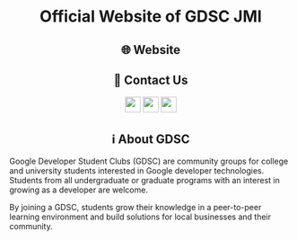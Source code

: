 <p align="center">
<!-- add gdsc jmi logo -->
<!-- <img src="images/logo-bg.png" height="100" /> -->
</p>

<h1 align="center">Official Website of GDSC JMI</h1>

<h2 align="center">🌐 Website</h2>
<p align="center">
<!-- add a hosted site link here -->
</p>
<h2 align="center">👥 Contact Us</h2>
<p align="center">
<a href="https://instagram.com/gdscjmi" target="_blank"><img height="28" src = "https://img.shields.io/badge/-Instagram-e95950?style=for-the-badge&logo=Instagram&logoColor=white"></a>
<a href="mailto:dsc@jmi.ac.in" target="_blank"><img height="28" src = "https://img.shields.io/badge/gmail-EA4335?&style=for-the-badge&logo=gmail&logoColor=white"></a>
  <a href="https://www.linkedin.com/company/gdscjmi" target="_blank"> <img height="28" src = "https://img.shields.io/badge/-LinkedIn-0e76a8?style=for-the-badge&logo=Linkedin&logoColor=white"></a>
</p>

<h2 align="center">ℹ️ About GDSC</h2>

Google Developer Student Clubs (GDSC) are community groups for college and university students interested in Google developer technologies. Students from all undergraduate or graduate programs with an interest in growing as a developer are welcome.

By joining a GDSC, students grow their knowledge in a peer-to-peer learning environment and build solutions for local businesses and their community.
